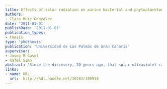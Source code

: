 ```yaml
---
title: Effects of solar radiation on marine bacterial and phytoplankton heterotrophic activities 
authors: 
- Clara Ruiz-González
date: '2011-01-01'
publishDate: '2011-01-01'
publication_types:
- thesis
type: 'phdthesis'
publication: 'Universidad de Las Palmas de Gran Canaria'
supervisor:
- Josep M Gasol
- Rafel Simó
abstract: 'Since the discovery, 20 years ago, that solar ultraviolet radiation (UVR, 280-400 nm) penetrates much deeper into the ocean’s water column than previously thought, knowledge on its effects on diverse surface processes and organisms has significantly increased, yet further research is needed for a good understanding of sun-organism interactions. Marine bacteria are considered some of the most susceptible to sunlight damage due to their small size and lack of pigments. Since they are primary consumers of dissolved organic matter (DOM) in seawater, one might expect that any effect on them will ultimately have implications for carbon and nutrient cycling. In this work, we contributed to increase the knowledge on the effects of sunlight on the heterotrophic uptake of DOM by bacteria, although we also devoted some effort to assess its impact on the osmoheterotrophic activity of phytoplankton. For that purpose, we combined bulk activity measurements with a single-cell approach involving microautoradiography for identification of both the responses at the community levels and particular responses and sensitivities to sunlight of different microorganisms. Our work highlights the role of solar radiation as a significant modulator of DOM fluxes through differentially affecting the diverse components of the planktonic food webs. The observed responses were shown to vary not only at different scales depending on changes in the light conditions, but also owing to the previous light-exposure history, the identity of the organisms involved, the substrates considered and the accuracy of our light incubation conditions. Whereas exposure to sunlight often led to a reduction in the amount of leucine incorporated, incubation under photosynthetically active radiation (PAR, 400-700 nm) conditions sometimes stimulated its uptake, and potential photoheterotrophy is discussed among other possibilities. In contrast, bulk assimilation of the organic compound dimethylsulfoniopropionate (DMSP) was often increased upon light exposure, particularly within the non-bacterial fraction. We also found that algal osmoheterotrophy seems to be widespread and more common than previously thought, particularly within the phytoplankton assemblages inhabiting the DMSP-rich summer polar waters, and that this behaviour was highly dependant on the light levels. The present thesis sheds light on the complexity of sun-microbe interactions and provides evidence of the need to afford the study of solar radiation effects on the different compartments of the microbial food webs'
links:
- name: URL
  url:  http://hdl.handle.net/10261/100933
---
```

